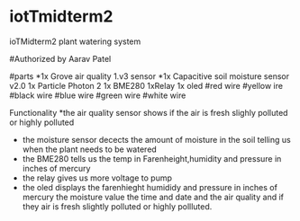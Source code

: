 # iotTmidterm2

ioTMidterm2 plant watering system

#Authorized by Aarav Patel

#parts
*1x Grove air quality 1.v3 sensor
*1x Capacitive soil moisture sensor v2.0
1x Particle Photon 2
1x BME280
1xRelay
1x oled
#red wire
#yellow ire
#black wire
#blue wire
#green wire
#white wire

Functionality
*the air quality sensor shows if the air is fresh slighly polluted or highly polluted
* the moisture sensor decects the amount of moisture in the soil telling us when the plant needs to be watered
* the BME280 tells us the temp in Farenheight,humidity and pressure in inches of mercury
* the relay gives us more voltage to pump
* the oled displays the farenhieght humididy and pressure in inches of mercury the moisture value the time and date and the air quality and if they air is fresh slightly polluted or highly pollluted.

  
  
